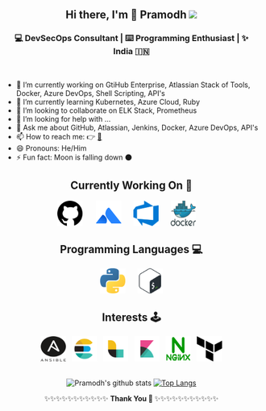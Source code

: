 <div align="center">
  <h2>Hi there, I'm 🧒 Pramodh <img src="https://media.giphy.com/media/hvRJCLFzcasrR4ia7z/giphy.gif" width="5px"> </h2>
  <h3> 💻 DevSecOps Consultant | ⌨️ Programming Enthusiast | ✨ India 🇮🇳 </h3>
</div>
<br>

- 🔭 I’m currently working on GtiHub Enterprise, Atlassian Stack of Tools, Docker, Azure DevOps, Shell Scripting, API's
- 🌱 I’m currently learning Kubernetes, Azure Cloud, Ruby
- 👯 I’m looking to collaborate on ELK Stack, Prometheus
- 🤔 I’m looking for help with ...
- 💬 Ask me about GitHub, Atlassian, Jenkins, Docker, Azure DevOps, API's
- 📫 How to reach me: 👉 [📧](https://github.com/pramodhm112/pramodhm112/issues)
- 😄 Pronouns: He/Him
- ⚡ Fun fact: Moon is falling down 🌑

<div align="center">
  <div>
  <h2> Currently Working On 🚀 </h2>
   <a href="https://www.github.com"><img src="https://raw.githubusercontent.com/pramodhm112/pramodhm112/master/logos/github-1.svg" width="50px" height="50px"></a>&nbsp;&nbsp;&nbsp;&nbsp;&nbsp;&nbsp;
  <a href="https://www.atlassian.com"><img src="https://raw.githubusercontent.com/pramodhm112/pramodhm112/master/logos/atlassian-1.svg" width="50px" height="50px"></a>&nbsp;&nbsp;&nbsp;&nbsp;&nbsp;
  <a href="https://azure.microsoft.com/en-in/services/devops"><img src="https://raw.githubusercontent.com/pramodhm112/pramodhm112/master/logos/azure-devops.png" width="50px" height="50px"></a>&nbsp;&nbsp;&nbsp;&nbsp;&nbsp;
  <a href="https://www.docker.com"><img src="https://raw.githubusercontent.com/pramodhm112/pramodhm112/master/logos/docker.svg" width="50px" height="50px"></a>&nbsp;&nbsp;&nbsp;&nbsp;&nbsp;
  </div>
<div>
  <h2> Programming Languages 💻 </h2>
  <a href="https://www.python.org"><img src="https://raw.githubusercontent.com/pramodhm112/pramodhm112/master/logos/python-5.svg" height="50px"></a>&nbsp;&nbsp;&nbsp;&nbsp;&nbsp;
<!--  <img src="https://raw.githubusercontent.com/pramodhm112/pramodhm112/master/logos/ruby.svg" height="100px">&nbsp;&nbsp;&nbsp;&nbsp;&nbsp; -->
  <a href="https://devdocs.io/bash"><img src="https://raw.githubusercontent.com/pramodhm112/pramodhm112/master/logos/bash-1.svg" height="50px">
    </a>
</div>
</div>
<!--
<div align="center">
  <h2> Cloud Platforms ☁️ </h2>
  <img src="https://raw.githubusercontent.com/pramodhm112/pramodhm112/master/logos/azure-1.svg" height="70px">&nbsp;&nbsp;&nbsp;&nbsp;&nbsp;&nbsp;&nbsp;
  <img src="https://raw.githubusercontent.com/pramodhm112/pramodhm112/master/logos/aws.svg" height="70px">&nbsp;&nbsp;&nbsp;&nbsp;&nbsp;&nbsp;&nbsp;
  <img src="https://raw.githubusercontent.com/pramodhm112/pramodhm112/master/logos/google-cloud-1.svg" height="70px">&nbsp;&nbsp;&nbsp;&nbsp;&nbsp;&nbsp;
</div>
-->
<div align="center">
  <h2> Interests 🕹 </h2>
  <img src="https://raw.githubusercontent.com/pramodhm112/pramodhm112/master/logos/ansible.svg" width="50px" height="50px">&nbsp;&nbsp;
  <img src="https://raw.githubusercontent.com/pramodhm112/pramodhm112/master/logos/elastic-elasticsearch.svg" width="50px" height="50px">&nbsp;&nbsp;
  <img src="https://raw.githubusercontent.com/pramodhm112/pramodhm112/master/logos/elastic-logstash.svg" width="50px" height="50px">&nbsp;&nbsp;
  <img src="https://raw.githubusercontent.com/pramodhm112/pramodhm112/master/logos/elastic-kibana.svg" width="50px" height="50px">&nbsp;&nbsp;
  <img src="https://raw.githubusercontent.com/pramodhm112/pramodhm112/master/logos/nginx-1.svg" width="50px" height="50px">&nbsp;&nbsp;
  <img src="https://raw.githubusercontent.com/pramodhm112/pramodhm112/master/logos/terraform-enterprise.svg" width="50px" height="50px">
</div>

<!--
<div align="center">
  <h2> 📺 🎊 </h2>
  <img src="https://raw.githubusercontent.com/pramodhm112/pramodhm112/master/logos/national-geographic.svg"    width="100px" height="100px">&nbsp;&nbsp;
  <img src="https://raw.githubusercontent.com/pramodhm112/pramodhm112/master/logos/nasa-6.svg"                 width="100px" height="100px">&nbsp;&nbsp;
</div>
-->

<br>

<div align="center">
  
![Pramodh's github stats](https://github-readme-stats.vercel.app/api?username=pramodhm112&show_icons=true&theme=radical)
[![Top Langs](https://github-readme-stats.vercel.app/api/top-langs/?username=pramodhm112&layout=compact)](https://github.com/anuraghazra/github-readme-stats)

</div>

<!--
<div>
  <h3> I'm currently working as a DevOps Engineer. </h3>
</div>
-->
<!--
**pramodhm112/pramodhm112** is a ✨ _special_ ✨ repository because its `README.md` (this file) appears on your GitHub profile.

Here are some ideas to get you started:


-->
<div align="center">

✨✨✨✨✨✨✨✨✨✨✨ <b> Thank You 🙏 </b> ✨✨✨✨✨✨✨✨✨✨✨ 

</div>
